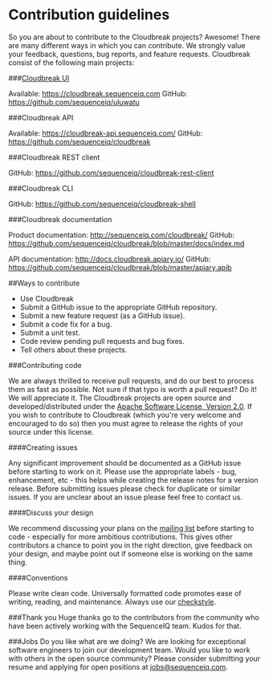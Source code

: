 Contribution guidelines
=======================

So you are about to contribute to the Cloudbreak projects? Awesome! There are many different ways in which you can contribute. We strongly value your feedback, questions, bug reports, and feature requests.
Cloudbreak consist of the following main projects:

###[Cloudbreak UI](https://cloudbreak.sequenceiq.com)

Available: https://cloudbreak.sequenceiq.com
GitHub: https://github.com/sequenceiq/uluwatu

###Cloudbreak API

Available: https://cloudbreak-api.sequenceiq.com/
GitHub: https://github.com/sequenceiq/cloudbreak

###Cloudbreak REST client

GitHub: https://github.com/sequenceiq/cloudbreak-rest-client

###Cloudbreak CLI

GitHub: https://github.com/sequenceiq/cloudbreak-shell

###Cloudbreak documentation

Product documentation: http://sequenceiq.com/cloudbreak/
GitHub: https://github.com/sequenceiq/cloudbreak/blob/master/docs/index.md

API documentation: http://docs.cloudbreak.apiary.io/
GitHub: https://github.com/sequenceiq/cloudbreak/blob/master/apiary.apib 

##Ways to contribute

* Use Cloudbreak 
* Submit a GitHub issue to the appropriate GitHub repository.
* Submit a new feature request (as a GitHub issue).
* Submit a code fix for a bug.
* Submit a unit test.
* Code review pending pull requests and bug fixes.
* Tell others about these projects.

###Contributing code

We are always thrilled to receive pull requests, and do our best to process them as fast as possible. Not sure if that typo is worth a pull request? Do it! We will appreciate it.
The Cloudbreak projects are open source and developed/distributed under the [Apache Software License, Version 2.0](http://www.apache.org/licenses/LICENSE-2.0.html). 
If you wish to contribute to Cloudbreak (which you're very welcome and encouraged to do so) then you must agree to release the rights of your source under this license.

####Creating issues

Any significant improvement should be documented as a GitHub issue before starting to work on it. Please use the appropriate labels - bug, enhancement, etc - this helps while creating the release notes for a version release. 
Before submitting issues please check for duplicate or similar issues. If you are unclear about an issue please feel free to contact us.

####Discuss your design 

We recommend discussing your plans on the [mailing list](https://groups.google.com/forum/#!forum/cloudbreak) before starting to code - especially for more ambitious contributions. This gives other contributors a chance to point you in the right direction, give feedback on your design, and maybe point out if someone else is working on the same thing.

####Conventions

Please write clean code. Universally formatted code promotes ease of writing, reading, and maintenance. Always use our [checkstyle](https://gist.github.com/martonsereg/9390889). 


###Thank you
Huge thanks go to the contributors from the community who have been actively working with the SequenceIQ team. Kudos for that.

###Jobs
Do you like what are we doing? We are looking for exceptional software engineers to join our development team. Would you like to work with others in the open source community?
Please consider submitting your resume and applying for open positions at jobs@sequenceiq.com.
 
 
